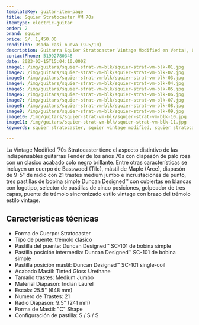 ```yaml
---
templateKey: guitar-item-page
title: Squier Stratocaster VM 70s
itemtype: electric-guitar
order: 2
brand: squier
price: S/. 1,450.00
condition: Usada casi nueva (9.5/10)
description: Guitarra Squier Stratocaster Vintage Modified en Venta!, Lima, Peru
contactPhone: 51992780348
date: 2023-03-15T15:04:10.000Z
image1: /img/guitars/squier-strat-vm-blk/squier-strat-vm-blk-01.jpg
image2: /img/guitars/squier-strat-vm-blk/squier-strat-vm-blk-02.jpg
image3: /img/guitars/squier-strat-vm-blk/squier-strat-vm-blk-03.jpg
image4: /img/guitars/squier-strat-vm-blk/squier-strat-vm-blk-04.jpg
image5: /img/guitars/squier-strat-vm-blk/squier-strat-vm-blk-05.jpg
image6: /img/guitars/squier-strat-vm-blk/squier-strat-vm-blk-06.jpg
image7: /img/guitars/squier-strat-vm-blk/squier-strat-vm-blk-07.jpg
image8: /img/guitars/squier-strat-vm-blk/squier-strat-vm-blk-08.jpg
image9: /img/guitars/squier-strat-vm-blk/squier-strat-vm-blk-09.jpg
image10: /img/guitars/squier-strat-vm-blk/squier-strat-vm-blk-10.jpg
image11: /img/guitars/squier-strat-vm-blk/squier-strat-vm-blk-11.jpg
keywords: squier stratocaster, squier vintage modified, squier stratocaster vintage modified

---
```

La Vintage Modified ’70s Stratocaster tiene el aspecto distintivo de las indispensables guitarras Fender de los años 70s con diapasón de palo rosa con un clasico acabado colo negro brillante. Entre otras características se incluyen un cuerpo de Basswood (Tilo), mástil de Maple (Arce), diapasón de 9-5" de radio con 21 trastes medium jumbo e incrustaciones de punto, tres pastillas de bobina simple Duncan Designed™ con cubiertas en blancas con logotipo, selector de pastillas de cinco posiciones, golpeador de tres capas, puente de trémolo sincronizado estilo vintage con brazo del trémolo estilo vintage.

## Características técnicas

* Forma de Cuerpo: Stratocaster
* Tipo de puente: trémolo clásico
* Pastilla del puente: Duncan Designed™ SC-101 de bobina simple
* Pastilla posición intermedia: Duncan Designed™ SC-101 de bobina simple
* Pastilla posición mástil: Duncan Designed™ SC-101 single-coil
* Acabado Mastil: Tinted Gloss Urethane
* Tamaño trastes: Medium Jumbo
* Material Diapason: Indian Laurel
* Escala: 25.5" (648 mm)
* Numero de Trastes: 21
* Radio Diapason: 9.5" (241 mm)
* Forma de Mastil: "C" Shape
* Configuración de pastilla: S / S / S